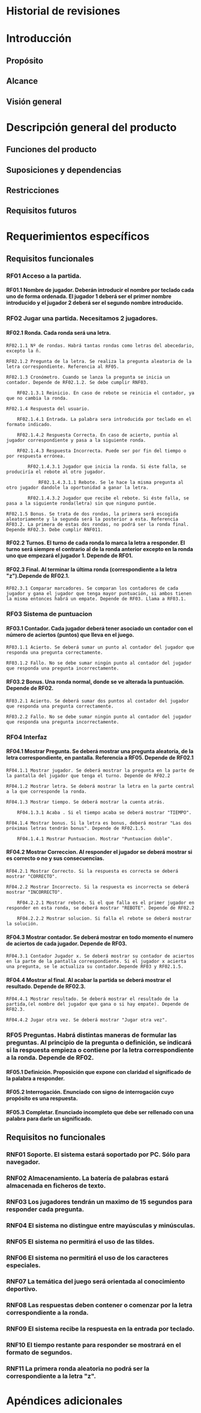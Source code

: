 # Historial de revisiones

  
# Introducción
## Propósito
## Alcance
## Visión general

# Descripción general del producto
## Funciones del producto
## Suposiciones y dependencias
## Restricciones
## Requisitos futuros

# Requerimientos específicos
## Requisitos funcionales


### RF01 Acceso a la partida.

#### RF01.1 Nombre de jugador. Deberán introducir el nombre por teclado cada uno de forma ordenada. El jugador 1 deberá ser el primer nombre introducido y el jugador 2 deberá ser el segundo nombre introducido.


### RF02 Jugar una partida. Necesitamos 2 jugadores.

#### RF02.1 Ronda. Cada ronda será una letra.

	RF02.1.1 Nº de rondas. Habrá tantas rondas como letras del abecedario, excepto la ñ.

	RF02.1.2 Pregunta de la letra. Se realiza la pregunta aleatoria de la letra correspondiente. Referencia al RF05.
	
	RF02.1.3 Cronómetro. Cuando se lanza la pregunta se inicia un contador. Depende de RF02.1.2. Se debe cumplir RNF03. 
	
		RF02.1.3.1 Reinicio. En caso de rebote se reinicia el contador, ya que no cambia la ronda.
		
	RF02.1.4 Respuesta del usuario. 
	
		RF02.1.4.1 Entrada. La palabra sera introducida por teclado en el formato indicado.
		
		RF02.1.4.2 Respuesta Correcta. En caso de acierto, puntúa al jugador correspondiente y pasa a la siguiente ronda.
		
		RF02.1.4.3 Respuesta Incorrecta. Puede ser por fin del tiempo o por respuesta errónea. 
		
			RF02.1.4.3.1 Jugador que inicia la ronda. Si éste falla, se produciría el rebote al otro jugador.

				RF02.1.4.3.1.1 Rebote. Se le hace la misma pregunta al otro jugador dandole la oportunidad a ganar la letra.
	
			RF02.1.4.3.2 Jugador que recibe el rebote. Si éste falla, se pasa a la siguiente ronda(letra) sin que ninguno puntúe.
			 
	RF02.1.5 Bonus. Se trata de dos rondas, la primera será escogida aleatoriamente y la segunda será la posterior a esta. Referencia RF03.2. La primera de estas dos rondas, no podrá ser la ronda final. Depende RF02.3. Debe cumplir RNF011.

#### RF02.2 Turnos. El turno de cada ronda lo marca la letra a responder. El turno será siempre el contrario al de la ronda anterior excepto en la ronda uno que empezará el jugador 1. Depende de RF01.
	

#### RF02.3 Final. Al terminar la última ronda (correspondiente a la letra "z").Depende de RF02.1.

	RF02.3.1 Comparar marcadores. Se comparan los contadores de cada jugador y gana el jugador que tenga mayor puntuación, si ambos tienen la misma entonces habrá un empate. Depende de RF03. Llama a RF03.1.


### RF03 Sistema de puntuacion

#### RF03.1 Contador. Cada jugador deberá tener asociado un contador con el número de aciertos (puntos) que lleva en el juego.
	
	RF03.1.1 Acierto. Se deberá sumar un punto al contador del jugador que responda una pregunta correctamente. 
		
	RF03.1.2 Fallo. No se debe sumar ningún punto al contador del jugador que responda una pregunta incorrectamente.
		
#### RF03.2 Bonus. Una ronda normal, donde se ve alterada la puntuación. Depende de RF02.
		
	RF03.2.1 Acierto. Se deberá sumar dos puntos al contador del jugador que responda una pregunta correctamente. 
			
	RF03.2.2 Fallo. No se debe sumar ningún punto al contador del jugador que responda una pregunta incorrectamente. 


### RF04 Interfaz

#### RF04.1 Mostrar Pregunta. Se deberá mostrar una pregunta aleatoria, de la letra correspondiente, en pantalla. Referencia a RF05. Depende de RF02.1

	RF04.1.1 Mostrar jugador. Se deberá mostrar la pregunta en la parte de la pantalla del jugador que tenga el turno. Depende de RF02.2

	RF04.1.2 Mostrar letra. Se deberá mostrar la letra en la parte central a la que corresponde la ronda. 

	RF04.1.3 Mostrar tiempo. Se deberá mostrar la cuenta atrás.

		RF04.1.3.1 Acaba . Si el tiempo acaba se deberá mostrar "TIEMPO".

	RF04.1.4 Mostrar bonus. Si la letra es bonus, deberá mostrar "Las dos próximas letras tendrán bonus". Depende de RF02.1.5.

		RF04.1.4.1 Mostrar Puntuacion. Mostrar "Puntuacion doble".
		
#### RF04.2 Mostrar Correccion. Al responder el jugador se deberá mostrar si es correcto o no y sus consecuencias. 

	RF04.2.1 Mostrar Correcto. Si la respuesta es correcta se deberá mostrar "CORRECTO".

	RF04.2.2 Mostrar Incorrecto. Si la respuesta es incorrecta se deberá mostrar "INCORRECTO".

		RF04.2.2.1 Mostrar rebote. Si el que falla es el primer jugador en responder en esta ronda, se deberá mostrar "REBOTE". Depende de RF02.2

		RF04.2.2.2 Mostrar solucion. Si falla el rebote se deberá mostrar la solución. 

#### RF04.3 Mostrar contador. Se deberá mostrar en todo momento el numero de aciertos de cada jugador. Depende de RF03.

	RF04.3.1 Contador Jugador x. Se deberá mostrar su contador de aciertos en la parte de la pantalla correspondiente. Si el jugador x acierta una pregunta, se le actualiza su contador.Depende RF03 y RF02.1.5.
				
#### RF04.4 Mostrar al final. Al acabar la partida se deberá mostrar el resultado. Depende de RF02.3.

	RF04.4.1 Mostrar resultado. Se deberá mostrar el resultado de la partida,(el nombre del jugador que gana o si hay empate). Depende de RF02.3.

	RF04.4.2 Jugar otra vez. Se deberá mostrar "Jugar otra vez". 
			

### RF05 Preguntas. Habrá distintas maneras de formular las preguntas. Al principio de la pregunta o definición, se indicará si la respuesta empieza o contiene por la letra correspondiente a la ronda. Depende de RF02.

#### RF05.1 Definición. Proposición que expone con claridad el significado de la palabra a responder.
		
#### RF05.2 Interrogación. Enunciado con signo de interrogación cuyo propósito es una respuesta.
		
#### RF05.3 Completar. Enunciado incompleto que debe ser rellenado con una palabra para darle un significado.
		

## Requisitos no funcionales
### RNF01 Soporte. El sistema estará soportado por PC. Sólo para navegador.
### RNF02 Almacenamiento. La batería de palabras estará almacenada en ficheros de texto.
### RNF03 Los jugadores tendrán un maximo de 15 segundos para responder cada pregunta.
### RNF04 El sistema no distingue entre mayúsculas y minúsculas.
### RNF05 El sistema no permitirá el uso de las tildes.
### RNF06 El sistema no permitirá el uso de los caracteres especiales.
### RNF07 La temática del juego será orientada al conocimiento deportivo.
### RNF08 Las respuestas deben contener o comenzar por la letra correspondiente a la ronda.
### RNF09 El sistema recibe la respuesta en la entrada por teclado.
### RNF10 El tiempo restante para responder se mostrará en el formato de segundos.
### RNF11 La primera ronda aleatoria no podrá ser la correspondiente a la letra "z".


# Apéndices adicionales
